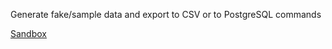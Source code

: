 Generate fake/sample data and export to CSV or to PostgreSQL commands

[Sandbox](https://ir8ob6.csb.app/)
